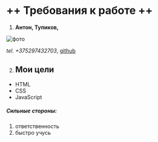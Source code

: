 # ++ Требования к работе ++

1. **Антон, Тупиков,** 
 
![фото](https://img.freepik.com/free-photo/smiley-little-boy-isolated-on-pink_23-2148984798.jpg?w=996&t=st=1677606647~exp=1677607247~hmac=59ab7ebbe3d23a264ec7b1a6431dc5261ea45a0dbb12d78b2d49d24356c09cda)

 *tel. +375297432703*, [github](https://github.com/TupikovAnton/itstep23)

2. ## Мои цели
- HTML
- CSS
- JavaScript

##### Сильные стороны:
1. ответственность
1. быстро учусь
